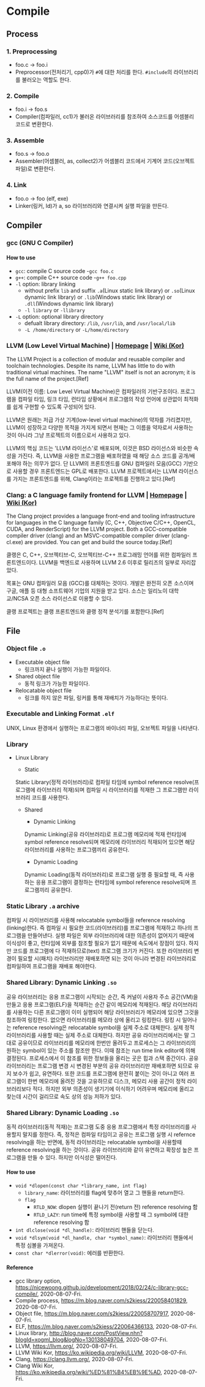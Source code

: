 # Compile

## Process

### 1. Preprocessing
- foo.c -> foo.i
- Preprocessor(전처리기, cpp0)가 `#`에 대한 처리를 한다. `#include`의 라이브러리를 불러오는 역할도 한다.

### 2. Compile
- foo.i -> foo.s
- Compiler(컴파일러, cc1)가 불러온 라이브러리를 참조하여 소스코드를 어셈블리 코드로 변환한다.

### 3. Assemble
- foo.s -> foo.o
- Assembler(어셈블러, as, collect2)가 어셈블리 코드에서 기계어 코드(오브젝트 파일)로 변환한다.

### 4. Link
- foo.o -> foo (elf, exe)
- Linker(링커, ld)가 a, so 라이브러리와 연결시켜 실행 파일을 만든다.

## Compiler

### gcc (GNU C Compiler)

#### How to use
- `gcc`: compile C source code
  -`gcc foo.c`
- `g++`: compile C++ source code
  -`g++ foo.cpp`
- `-l` option: library linking
  - without prefix `lib` and suffix `.a`(Linux static link library) or `.so`(Linux dynamic link library) or `.lib`(Windows static link library) or `.dll`(Windows dynamic link library)
  - `-l library` or `-llibrary`
- `-L` option: optional library directory
  - defualt library directory: `/lib`, `/usr/lib`, and `/usr/local/lib`
  - `-L /home/directory` or `-L/home/directory`
  
### LLVM (Low Level Virtual Machine) | [Homepage](https://llvm.org/) | [Wiki (Kor)](https://ko.wikipedia.org/wiki/LLVM)
The LLVM Project is a collection of modular and reusable compiler and toolchain technologies. Despite its name, LLVM has little to do with traditional virtual machines. The name "LLVM" itself is not an acronym; it is the full name of the project.[Ref]

LLVM(이전 이름: Low Level Virtual Machine)은 컴파일러의 기반구조이다. 프로그램을 컴파일 타임, 링크 타임, 런타임 상황에서 프로그램의 작성 언어에 상관없이 최적화를 쉽게 구현할 수 있도록 구성되어 있다.

LLVM은 원래는 저급 가상 기계(low-level virtual machine)의 약자를 가리켰지만, LLVM이 성장하고 다양한 목적을 가지게 되면서 현재는 그 이름을 약자로서 사용하는 것이 아니라 그냥 프로젝트의 이름으로서 사용하고 있다.

LLVM의 핵심 코드는 'LLVM 라이선스'로 배포되며, 이것은 BSD 라이선스와 비슷한 속성을 가진다. 즉, LLVM을 사용한 프로그램을 배포하였을 때 해당 소스 코드를 공개/배포해야 하는 의무가 없다. 단 LLVM의 프론트엔드를 GNU 컴파일러 모음(GCC) 기반으로 사용할 경우 프론트엔드는 GPL로 배포한다. LLVM 프로젝트에서는 LLVM 라이선스를 가지는 프론트엔드를 위해, Clang이라는 프로젝트를 진행하고 있다.[Ref]

### Clang: a C language family frontend for LLVM | [Homepage](https://clang.llvm.org/) | [Wiki (Kor)](https://ko.wikipedia.org/wiki/%ED%81%B4%EB%9E%AD)
The Clang project provides a language front-end and tooling infrastructure for languages in the C language family (C, C++, Objective C/C++, OpenCL, CUDA, and RenderScript) for the LLVM project. Both a GCC-compatible compiler driver (clang) and an MSVC-compatible compiler driver (clang-cl.exe) are provided. You can get and build the source today.[Ref]

클랭은 C, C++, 오브젝티브-C, 오브젝티브-C++ 프로그래밍 언어를 위한 컴파일러 프론트엔드이다. LLVM을 백엔드로 사용하며 LLVM 2.6 이후로 릴리즈의 일부로 자리잡았다.

목표는 GNU 컴파일러 모음 (GCC)를 대체하는 것이다. 개발은 완전히 오픈 소스이며 구글, 애플 등 대형 소프트웨어 기업의 지원을 받고 있다. 소스는 일리노이 대학교/NCSA 오픈 소스 라이선스로 이용할 수 있다.

클랭 프로젝트는 클랭 프론트엔드와 클랭 정적 분석기를 포함한다.[Ref]

## File

### Object file `.o`
- Executable object file
  - 링크까지 끝나 실행이 가능한 파일이다.
- Shared object file
  - 동적 링크가 가능한 파일이다.
- Relocatable object file
  - 링크를 하지 않은 파일, 링커를 통해 재배치가 가능하다는 뜻이다.

### Executable and Linking Format `.elf`
UNIX, Linux 환경에서 실행하는 프로그램의 바이너리 파일, 오브젝트 파일을 나타낸다.

### Library
- Linux Library
  - Static
  
  Static Library(정적 라이브러리)로 컴파일 타임에 symbol reference resolve(프로그램에 라이브러리 적재)되며 컴파일 시 라이브러리를 적재한 그 프로그램만 라이브러리 코드를 사용한다.
  
  - Shared
    - Dynamic Linking
    
    Dynamic Linking(공유 라이브러리)로 프로그램 메모리에 적재 런타임에 symbol reference resolve되며 메모리에 라이브러리 적재되어 있으면 해당 라이브러리를 사용하는 프로그램끼리 공유한다.
    
    - Dynamic Loading
    
    Dynamic Loading(동적 라이브러리)로 프로그램 실행 중 필요할 때, 즉 사용하는 응용 프로그램이 결정하는 런타임에 symbol reference resolve되며 프로그램끼리 공유한다.

### Static Library `.a` archive
컴파일 시 라이브러리를 사용해 relocatable symbol들을 reference resolving (linking)한다. 즉 컴파일 시 필요한 코드(라이브러리)를 프로그램에 적재하고 하나의 프로그램을 만들어낸다. 실행 파일은 외부 라이브러리에 대한 의존성이 없어지기 때문에 이식성이 좋고, 런타임에 외부를 참조할 필요가 없기 때문에 속도에서 장점이 있다. 하지만 코드를 프로그램에 다 적재하므로(text) 프로그램 크기가 커진다. 또한 라이브러리 변경이 필요할 시(패치) 라이브러리만 재배포하면 되는 것이 아니라 변경된 라이브러리로 컴파일하여 프로그램을 재배포 해야한다.

### Shared Library: Dynamic Linking `.so`
공유 라이브러리는 응용 프로그램이 시작되는 순간, 즉 커널이 사용자 주소 공간(VM)을 만들고 응용 프로그램(ELF)을 적재하는 순간 같이 메모리에 적재된다. 해당 라이브러리를 사용하는 다른 프로그램이 이미 실행되어 해당 라이브러리가 메모리에 있으면 그것을 참조하여 링킹한다. 없으면 라이브러리를 메모라 상에 올리고 링킹한다. 링킹 시 일어나는 reference resolving은 relocatable symbol을 실제 주소로 대체한다. 실제 정적 라이브러리를 사용할 때는 실제 주소로 대체한다. 하지만 공유 라이브러리에서는 말 그대로 공유이므로 라이브러리를 메모리에 한번만 올려두고 프로세스는 그 라이브러리의 원하는 symbol이 있는 주소를 참조만 한다. 이때 참조는 run time link editor에 의해 결정된다. 프로세스에서 이 참조를 위한 정보들을 올리는 곳은 힙과 스택 중간이다. 공유 라이브러리는 프로그램 변경 시 변경된 부분의 공유 라이브러리만 재배포하면 되므로 유지 보수가 쉽고, 유연하다. 또한 코드를 프로그램에 완전히 붙이는 것이 아니고 여러 프로그램이 한번 메모리에 올려진 것을 고유하므로 디스크, 메모리 사용 공간이 정적 라이브러리보다 적다. 하지만 외부 의존성이 생기기에 이식하기 어려우며 메모리에 올리고 찾는데 시간이 걸리므로 속도 상의 성능 저하가 있다.

### Shared Library: Dynamic Loading `.so`
동적 라이브러리(동적 적재)는 프로그램 도중 응용 프로그램에서 특정 라이브러리를 사용할지 말지를 정한다. 즉, 정적은 컴파일 타임이고 공유는 프로그램 실행 시 refernce resolving을 하는 반면에, 동적 라이브러리는 relocatable symbol을 사용할때 reference resolving을 하는 것이다. 공유 라이브러리와 같이 유연하고 확장성 높은 프로그램을 만들 수 있다. 하지만 이식성은 떨어진다.

#### How to use
- `void *dlopen(const char *library_name, int flag)`
  - `library_name`: 라이브러리를 flag에 맞추어 열고 그 핸들을 return한다.
  - `flag`
    - `RTLD_NOW`: dlopen 실행이 끝나기 전(return 전) reference resolving 함
    - `RTLD_LAZY`: run time에 특정 symbol을 사용할 때 그 symbol에 대한 reference resolving 함
- `int dlclose(void *dl_handle)`: 라이브러리 핸들을 닫는다.
- `void *dlsym(void *dl_handle, char *symbol_name)`: 라이브러리 핸들에서 특정 심볼을 가져온다.
- `const char *dlerror(void)`: 에러를 반환한다.

#### Reference
- gcc library option, https://nicewoong.github.io/development/2018/02/24/c-library-gcc-compile/, 2020-08-07-Fri.
- Compile process, https://m.blog.naver.com/s2kiess/220058401829, 2020-08-07-Fri.
- Object file, https://m.blog.naver.com/s2kiess/220058707917, 2020-08-07-Fri.
- ELF, https://m.blog.naver.com/s2kiess/220064366133, 2020-08-07-Fri.
- Linux library, http://blog.naver.com/PostView.nhn?blogId=xogml_blog&logNo=130138049704, 2020-08-07-Fri.
- LLVM, https://llvm.org/, 2020-08-07-Fri.
- LLVM Wiki Kor, https://ko.wikipedia.org/wiki/LLVM, 2020-08-07-Fri.
- Clang, https://clang.llvm.org/, 2020-08-07-Fri.
- Clang Wiki Kor, https://ko.wikipedia.org/wiki/%ED%81%B4%EB%9E%AD, 2020-08-07-Fri.
